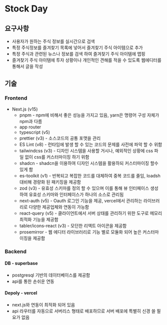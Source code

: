 # Stock Day

## 요구사항

- 사용자가 원하는 주식 정보를 실시간으로 검색
- 특정 주식정보를 즐겨찾기 목록에 넣어서 즐겨찾기 주식 아이템으로 추가
- 특정 주식과 관련된 뉴스나 정보를 검색 하여 즐겨찾기 주식 아이템에 맵핑
- 즐겨찾기 주식 아이템에 투자 상황이나 개인적인 견해를 적을 수 있도록 웹에디터를 통해서 글을 작성

## 기술

### Frontend

- Next.js (v15)
    - pnpm - npm에 비해서 좋은 성능을 가지고 있음, yarn은 명령어 구성 자체가 npm과 다름
    - app router
    - typescript (v5)
    - prettier (v3) - 소스코드의 공통 포맷을 관리
    - ES Lint (v8) - 런타임에 발생 할 수 있는 코드의 문제를 사전에 파악 할 수 위함
    - tailwindcss (v3) - 디자인 시스템을 사용할 거시나, 예외적인 상황에 css 파일 없이 css를 커스터마이징 하기 위함
    - shadcn - shadcn을 이용하여 디자인 시스템을 활용하되 커스터마이징 할수 있게 함
    - es-toolkit (v1) - 반복되고 복잡한 코드를 대체하여 중복 코드를 줄임, loadsh 대비해 경량화 된 패키징을 제공함
    - zod (v3) - 유효성 스키마를 정의 할 수 있으며 이를 통해 뷰 인터페이스 생성하여 유효성 스키마와 인터페이스가 하나의 소스로 관리됨
    - next-auth (v5) - Oauth 로그인 기능을 제공, vercel에서 관리하는 라이브러리로 다양한 제공업체와 연동이 가능함
    - react-query (v5) - 클라이언트에서 서버 상태를 관리하기 위한 도구로 메모리 최적화 기능을 제공함
    - tabler/icons-react (v3) - 모던한 리액트 아이콘을 제공함
    - prosemirror - 웹 에디터 라이브러리로 기능 별로 모듈화 되어 높은 커스터마이징을 제공함

### Backend

#### DB - superbase

- postgresql 기반의 데이터베이스를 제공함
- api를 통한 손쉬운 연동

#### Depoly - vercel

- next.js와 연동이 최적화 되어 있음
- api 라우터를 자동으로 서버리스 형태로 배포하므로 서버 배포에 특별히 신경 쓸 필요가 없음







